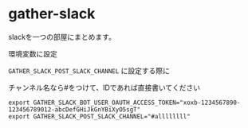 # gather-slack

slackを一つの部屋にまとめます。


環境変数に設定

`GATHER_SLACK_POST_SLACK_CHANNEL` に設定する際に

チャンネル名なら#をつけて、IDであれば直接書いてください

```
export GATHER_SLACK_BOT_USER_OAUTH_ACCESS_TOKEN="xoxb-1234567890-123456789012-abcDefGHiJkGnYBiXyO5sgT"
export GATHER_SLACK_POST_SLACK_CHANNEL="#allllllll"
```
